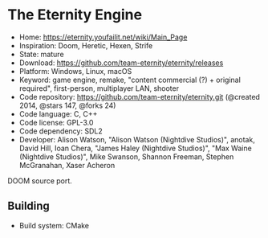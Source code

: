 # The Eternity Engine

- Home: https://eternity.youfailit.net/wiki/Main_Page
- Inspiration: Doom, Heretic, Hexen, Strife
- State: mature
- Download: https://github.com/team-eternity/eternity/releases
- Platform: Windows, Linux, macOS
- Keyword: game engine, remake, "content commercial (?) + original required", first-person, multiplayer LAN, shooter
- Code repository: https://github.com/team-eternity/eternity.git (@created 2014, @stars 147, @forks 24)
- Code language: C, C++
- Code license: GPL-3.0
- Code dependency: SDL2
- Developer: Alison Watson, "Alison Watson (Nightdive Studios)", anotak, David Hill, Ioan Chera, "James Haley (Nightdive Studios)", "Max Waine (Nightdive Studios)", Mike Swanson, Shannon Freeman, Stephen McGranahan, Xaser Acheron

DOOM source port.

## Building

- Build system: CMake
